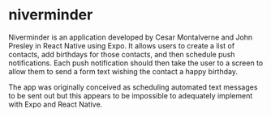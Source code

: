# niverminder

Niverminder is an application developed by Cesar Montalverne and John Presley in React Native using Expo. It allows users to create a list of contacts, add birthdays for those contacts, and then schedule push notifications.
Each push notification should then take the user to a screen to allow them to send a form text wishing the contact a happy birthday.

The app was originally conceived as scheduling automated text messages to be sent out but this appears to be impossible to adequately implement with Expo and React Native.
